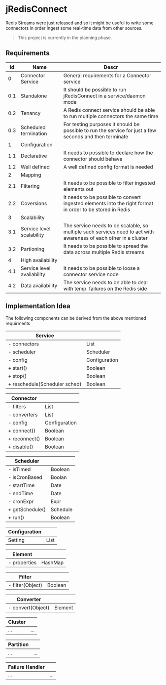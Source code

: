 # jRedisConnect

Redis Streams were just released and so it might be useful to write some connectors in order ingest some real-time data from other sources. 

> This project is currently in the planning phase.

## Requirements

|Id|Name|Descr|
|---|---|---|
|0|Connector Service|General requirements for a Connector service|
|0.1|Standalone|It should be possible to run jRedisConnect in a service/daemon mode|
|0.2|Tenancy|A Redis connect service should be able to run multiple connectors the same time|
|0.3|Scheduled termination|For testing purposes it should be possible to run the service for just a few seconds and then terminate|
|1|Configuration|
|1.1|Declarative|It needs to possible to declare how the connector should behave|
|1.2|Well defined|A well defined config format is needed|
|2|Mapping||
|2.1|Filtering|It needs to be possible to filter ingested elements out|
|2.2|Coversions|It needs to be possible to convert ingested elements into the right format in order to be stored in Redis|
|3|Scalability||
|3.1|Service level scalability|The service needs to be scalable, so multiple such services need to act with awareness of each other in a cluster|
|3.2|Partioning|It needs to be possible to spread the data across multiple Redis streams|
|4|High availability||
|4.1|Service level availability|It needs to be possible to loose a connector service node|
|4.2|Data availability|The service needs to be able to deal with temp. failures on the Redis side|

## Implementation Idea

The following components can be derived from the above mentioned requirments

|Service||
|---|---|
|- connectors|List<Connectors>|
|- scheduler|Scheduler|
|- config|Configuration|
|+ start()|Boolean|
|+ stop()|Boolean|
|+ reschedule(Scheduler sched)|Boolean|

|Connector||
|---|---|
|- filters|List<Filter>|
|- converters|List<Converter>|  
|- config|Configuration|
|+ connect()|Boolean|
|+ reconnect()|Boolean|
|+ disable()|Boolean|


|Scheduler||
|---|---|
|- isTimed|Boolean|
|- isCronBased|Boolan|
|- startTime|Date|
|- endTime|Date|
|- cronExpr|Expr|
|+ getSchedule()|Schedule|
|+ run()|Boolean|


|Configuration||
|---|---|
|Setting|List<Setting>|

|Element||
|---|---|
|- properties|HashMap|

|Filter||
|---|---|
|- filter(Object)|Boolean|

|Converter||
|---|---|
|- convert(Object)|Element|

|Cluster||
|---|---|
|...|...|

|Partition||
|---|---|
|...|...|

|Failure Handler||
|---|---|
|...|...|
